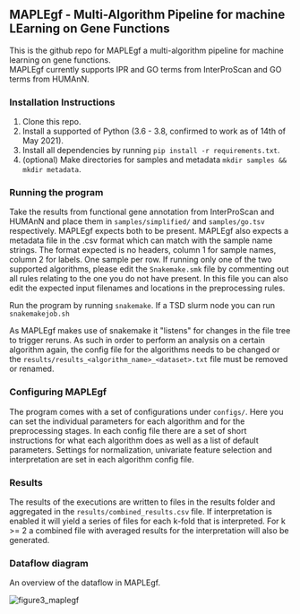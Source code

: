 ## MAPLEgf - Multi-Algorithm Pipeline for machine LEarning on Gene Functions
This is the github repo for MAPLEgf a multi-algorithm pipeline for machine learning on gene functions.  
MAPLEgf currently supports IPR and GO terms from InterProScan and GO terms from HUMAnN.

### Installation Instructions

1. Clone this repo.
2. Install a supported of Python (3.6 - 3.8, confirmed to work as of 14th of May 2021).
3. Install all dependencies by running `pip install -r requirements.txt`.
4. (optional) Make directories for samples and metadata `mkdir samples && mkdir metadata`.

### Running the program

Take the results from functional gene annotation from InterProScan and HUMAnN and place them in `samples/simplified/` and `samples/go.tsv` respectively. MAPLEgf expects both to be present. MAPLEgf also expects a metadata file in the .csv format which can match with the sample name strings. The format expected is no headers, column 1 for sample names, column 2 for labels. One sample per row. If running only one of the two supported algorithms, please edit the `Snakemake.smk` file by commenting out all rules relating to the one you do not have present. In this file you can also edit the expected input filenames and locations in the preprocessing rules. 

Run the program by running `snakemake`.
If a TSD slurm node you can run `snakemakejob.sh`

As MAPLEgf makes use of snakemake it "listens" for changes in the file tree to trigger reruns. As such in order to perform an analysis on a certain algorithm again, the config file for the algorithms needs to be changed or the `results/results_<algorithm_name>_<dataset>.txt` file must be removed or renamed.

### Configuring MAPLEgf

The program comes with a set of configurations under `configs/`.
Here you can set the individual parameters for each algorithm and for the preprocessing stages.
In each config file there are a set of short instructions for what each algorithm does as well as a list of default parameters.
Settings for normalization, univariate feature selection and interpretation are set in each algorithm config file.

### Results

The results of the executions are written to files in the results folder and aggregated in the `results/combined_results.csv` file.
If interpretation is enabled it will yield a series of files for each k-fold that is interpreted. For k >= 2 a combined file with averaged results for the interpretation will also be generated.   

### Dataflow diagram

An overview of the dataflow in MAPLEgf.

![figure3_maplegf](https://user-images.githubusercontent.com/17406317/118392550-80313900-b63a-11eb-8424-dbf33f85f911.png)







